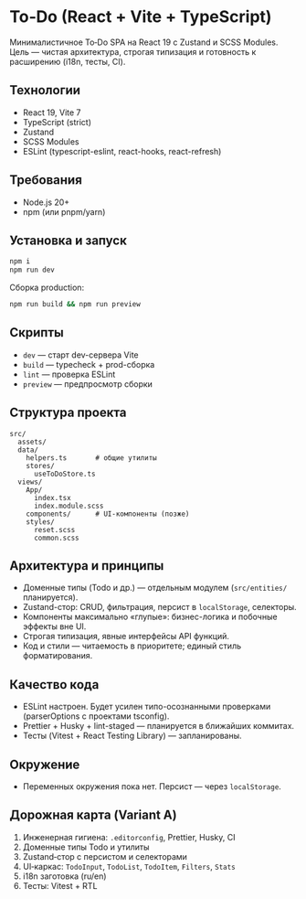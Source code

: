 # To‑Do (React + Vite + TypeScript)

Минималистичное To‑Do SPA на React 19 с Zustand и SCSS Modules. Цель — чистая архитектура, строгая типизация и готовность к расширению (i18n, тесты, CI).

## Технологии
- React 19, Vite 7
- TypeScript (strict)
- Zustand
- SCSS Modules
- ESLint (typescript-eslint, react-hooks, react-refresh)

## Требования
- Node.js 20+
- npm (или pnpm/yarn)

## Установка и запуск
```bash
npm i
npm run dev
```
Сборка production:
```bash
npm run build && npm run preview
```

## Скрипты
- `dev` — старт dev-сервера Vite
- `build` — typecheck + prod-сборка
- `lint` — проверка ESLint
- `preview` — предпросмотр сборки

## Структура проекта
```
src/
  assets/
  data/
    helpers.ts       # общие утилиты
    stores/
      useToDoStore.ts
  views/
    App/
      index.tsx
      index.module.scss
    components/      # UI-компоненты (позже)
    styles/
      reset.scss
      common.scss
```

## Архитектура и принципы
- Доменные типы (Todo и др.) — отдельным модулем (`src/entities/` планируется).
- Zustand-стор: CRUD, фильтрация, персист в `localStorage`, селекторы.
- Компоненты максимально «глупые»: бизнес-логика и побочные эффекты вне UI.
- Строгая типизация, явные интерфейсы API функций.
- Код и стили — читаемость в приоритете; единый стиль форматирования.

## Качество кода
- ESLint настроен. Будет усилен типо-осознанными проверками (parserOptions с проектами tsconfig).
- Prettier + Husky + lint-staged — планируется в ближайших коммитах.
- Тесты (Vitest + React Testing Library) — запланированы.

## Окружение
- Переменных окружения пока нет. Персист — через `localStorage`.

## Дорожная карта (Variant A)
1. Инженерная гигиена: `.editorconfig`, Prettier, Husky, CI
2. Доменные типы Todo и утилиты
3. Zustand‑стор с персистом и селекторами
4. UI‑каркас: `TodoInput`, `TodoList`, `TodoItem`, `Filters`, `Stats`
5. i18n заготовка (ru/en)
6. Тесты: Vitest + RTL


